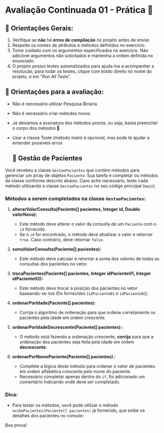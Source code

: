 # Avaliação Continuada 01 - Prática 📎

## 📌 Orientações Gerais:
1. Verifique se **não** há **erros de compilação** no projeto antes de enviar.
2. Respeite os nomes de atributos e métodos definidos no exercício.
3. Tome cuidado com os argumentos especificados no exercício. Não adicione argumentos não solicitados e mantenha a ordem definida no enunciado.
4. O projeto possui testes automatizados para ajuda-los a acompanhar a resolucão, para rodar os testes, clique com botão direito no nome do projeto, e em "Run All Tests".

## 🚨 Orientações para a avaliação:
- Não é necessário utilizar Pesquisa Binária
- Não é necessário criar métodos novos
- Já deixamos a assinatura dos métodos pronta, ou seja, basta preencher o corpo dos métodos 🙂
- Usar a classe Teste (método main) é opcional, mas pode te ajudar a entender possíveis erros

   ## 🏥 Gestão de Pacientes

Você recebeu a classe `GestaoPacientes` que contém métodos para gerenciar um array de objetos `Paciente`. Sua tarefa é completar os métodos da classe conforme descrito abaixo. 
Caso ache necessário, teste cada método utilizando a classe `GestaoPacientes` no seu código principal (`main`).

### Métodos a serem completados na classe `GestaoPacientes`:

1. **alterarValorConsulta(Paciente[] pacientes, Integer id, Double valorNovo):**
    - Este método deve alterar o valor da consulta de um `Paciente` com o `id` fornecido.
    - Se o `id` for encontrado, o método deve atualizar o valor e retornar `true`. Caso contrário, deve retornar `false`.

2. **somaValorConsulta(Paciente[] pacientes):**
    - Este método deve calcular e retornar a soma dos valores de todas as consultas dos pacientes no vetor.

3. **trocaPacientes(Paciente[] pacientes, Integer idPaciente01, Integer idPaciente02):**
    - Este método deve trocar a posição dos pacientes no vetor baseando-se nos IDs fornecidos (`idPaciente01` e `idPaciente02`).

4. **ordenarPorIdade(Paciente[] pacientes):**
    - Corrija o algoritmo de ordenação para que ordene corretamente os pacientes pela idade em ordem crescente.

5. **ordenarPorIdadeDecrescente(Paciente[] pacientes) :**
    - O método está fazendo a ordenação crescente, **corrija** para que a ordenação dos pacientes seja feita pela idade em ordem **decrescente**.

6. **ordenarPorNomePaciente(Paciente[] pacientes) :**
    - Complete a lógica deste método para ordenar o vetor de pacientes em ordem alfabética crescente pelo nome do paciente.
    - Necessário completar apenas dentro do `if`, foi adicionado um comentário indicando onde deve ser completado.  

### Dica:
- Para testar os métodos, você pode utilizar o método `exibePacientes(Paciente[] pacientes)` já fornecido, que exibe os detalhes dos pacientes no console.

Boa prova!
